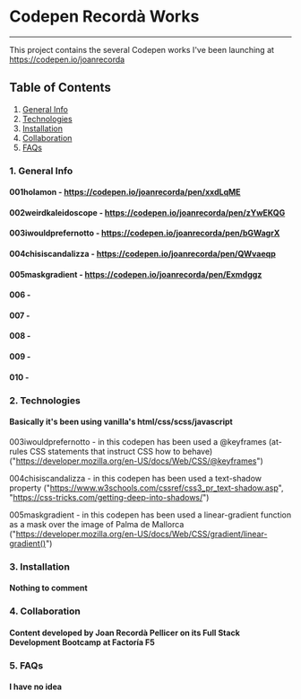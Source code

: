 # Codepen Recordà Works
***
This project contains the several Codepen works I've been launching at https://codepen.io/joanrecorda

## Table of Contents
1. [General Info](#general-info)
2. [Technologies](#technologies)
3. [Installation](#installation)
4. [Collaboration](#collaboration)
5. [FAQs](#faqs)

### 1. General Info
#### 001holamon - https://codepen.io/joanrecorda/pen/xxdLqME
#### 002weirdkaleidoscope - https://codepen.io/joanrecorda/pen/zYwEKQG
#### 003iwouldprefernotto - https://codepen.io/joanrecorda/pen/bGWagrX
#### 004chisiscandalizza - https://codepen.io/joanrecorda/pen/QWvaeqp
#### 005maskgradient - https://codepen.io/joanrecorda/pen/Exmdggz
#### 006 -
#### 007 -
#### 008 -
#### 009 -
#### 010 -


### 2. Technologies

#### Basically it's been using vanilla's html/css/scss/javascript

003iwouldprefernotto - in this codepen has been used a @keyframes (at-rules CSS statements that instruct CSS how to behave) ("https://developer.mozilla.org/en-US/docs/Web/CSS/@keyframes")

004chisiscandalizza - in this codepen has been used a text-shadow property ("https://www.w3schools.com/cssref/css3_pr_text-shadow.asp", "https://css-tricks.com/getting-deep-into-shadows/")

005maskgradient - in this codepen has been used a linear-gradient function as a mask over the image of Palma de Mallorca ("https://developer.mozilla.org/en-US/docs/Web/CSS/gradient/linear-gradient()")


### 3. Installation

#### Nothing to comment


### 4. Collaboration

#### Content developed by Joan Recordà Pellicer on its Full Stack Development Bootcamp at Factoría F5

### 5. FAQs

#### I have no idea

